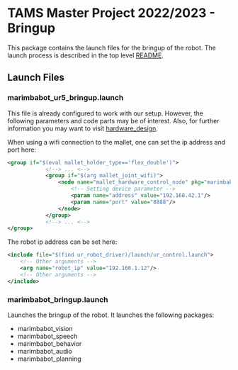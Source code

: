 # TAMS Master Project 2022/2023 - Bringup

This package contains the launch files for the bringup of the robot.
The launch process is described in the top level [README](../README.md).

## Launch Files

### marimbabot_ur5_bringup.launch
This file is already configured to work with our setup.
However, the following parameters and code parts may be of interest. Also, for further information you may want to visit [hardware_design](https://github.com/UHHRobotics22-23/hardware_design).

When using a wifi connection to the mallet, one can set the ip address and port here:

```xml
<group if="$(eval mallet_holder_type=='flex_double')">
            <!--> ... <-->
            <group if="$(arg mallet_joint_wifi)">
                <node name="mallet_hardware_control_node" pkg="marimbabot_hardware" type="mallet_hardware_control_node_wifi" output="screen">
                    <!-- Setting device parameter -->
                    <param name="address" value="192.168.42.1"/>
                    <param name="port" value="8888"/>
                </node>
            </group>
            <!--> ... <-->
</group>

```

The robot ip address can be set here:
```xml
<include file="$(find ur_robot_driver)/launch/ur_control.launch">
    <!-- Other arguments -->
    <arg name="robot_ip" value="192.168.1.12"/>
    <!-- Other arguments -->
</include>

```

### marimbabot_bringup.launch
Launches the bringup of the robot. It launches the following packages:

- marimbabot_vision
- marimbabot_speech
- marimbabot_behavior
- marimbabot_audio
- marimbabot_planning